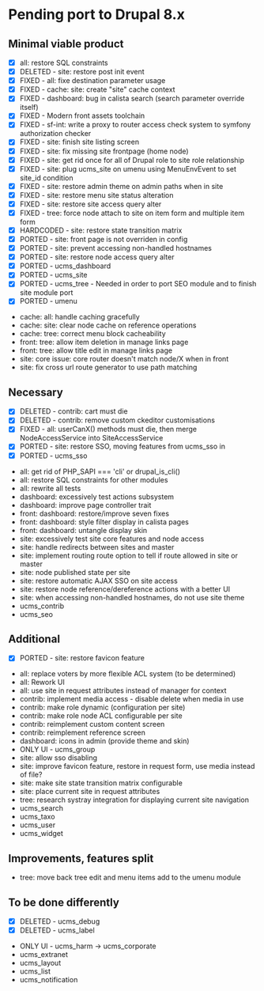 # Pending port to Drupal 8.x

## Minimal viable product

 - [x] all: restore SQL constraints
 - [x] DELETED - site: restore post init event
 - [x] FIXED - all: fixe destination parameter usage
 - [x] FIXED - cache: site: create "site" cache context
 - [x] FIXED - dashboard: bug in calista search (search parameter override itself)
 - [x] FIXED - Modern front assets toolchain
 - [x] FIXED - sf-int: write a proxy to router access check system to symfony authorization checker
 - [x] FIXED - site: finish site listing screen
 - [x] FIXED - site: fix missing site frontpage (home node)
 - [x] FIXED - site: get rid once for all of Drupal role to site role relationship
 - [x] FIXED - site: plug ucms_site on umenu using MenuEnvEvent to set site_id condition
 - [x] FIXED - site: restore admin theme on admin paths when in site
 - [x] FIXED - site: restore menu site status alteration
 - [x] FIXED - site: restore site access query alter
 - [x] FIXED - tree: force node attach to site on item form and multiple item form
 - [x] HARDCODED - site: restore state transition matrix
 - [x] PORTED - site: front page is not overriden in config
 - [x] PORTED - site: prevent accessing non-handled hostnames
 - [x] PORTED - site: restore node access query alter
 - [x] PORTED - ucms_dashboard
 - [x] PORTED - ucms_site
 - [x] PORTED - ucms_tree - Needed in order to port SEO module and to finish site module port
 - [x] PORTED - umenu
 - cache: all: handle caching gracefully
 - cache: site: clear node cache on reference operations
 - cache: tree: correct menu block cacheability
 - front: tree: allow item deletion in manage links page
 - front: tree: allow title edit in manage links page
 - site: core issue: core router doesn't match node/X when in front
 - site: fix cross url route generator to use path matching

## Necessary

 - [x] DELETED - contrib: cart must die
 - [x] DELETED - contrib: remove custom ckeditor customisations
 - [x] FIXED - all: userCanX() methods must die, then merge NodeAccessService into SiteAccessService
 - [x] PORTED - site: restore SSO, moving features from ucms_sso in
 - [x] PORTED - ucms_sso
 - all: get rid of PHP_SAPI === 'cli' or drupal_is_cli()
 - all: restore SQL constraints for other modules
 - all: rewrite all tests
 - dashboard: excessively test actions subsystem
 - dashboard: improve page controller trait
 - front: dashboard: restore/improve seven fixes
 - front: dashboard: style filter display in calista pages
 - front: dashboard: untangle display skin
 - site: excessively test site core features and node access
 - site: handle redirects between sites and master
 - site: implement routing route option to tell if route allowed in site or master
 - site: node published state per site
 - site: restore automatic AJAX SSO on site access
 - site: restore node reference/dereference actions with a better UI
 - site: when accessing non-handled hostnames, do not use site theme
 - ucms_contrib
 - ucms_seo

## Additional

 - [x] PORTED - site: restore favicon feature
 - all: replace voters by more flexible ACL system (to be determined)
 - all: Rework UI
 - all: use site in request attributes instead of manager for context
 - contrib: implement media access - disable delete when media in use
 - contrib: make role dynamic (configuration per site)
 - contrib: make role node ACL configurable per site
 - contrib: reimplement custom content screen
 - contrib: reimplement reference screen
 - dashboard: icons in admin (provide theme and skin)
 - ONLY UI - ucms_group
 - site: allow sso disabling
 - site: improve favicon feature, restore in request form, use media instead of file?
 - site: make site state transition matrix configurable
 - site: place current site in request attributes
 - tree: research systray integration for displaying current site navigation
 - ucms_search
 - ucms_taxo
 - ucms_user
 - ucms_widget

## Improvements, features split

 - tree: move back tree edit and menu items add to the umenu module

## To be done differently

 - [x] DELETED - ucms_debug
 - [x] DELETED - ucms_label
 - ONLY UI - ucms_harm -> ucms_corporate
 - ucms_extranet
 - ucms_layout
 - ucms_list
 - ucms_notification
